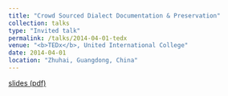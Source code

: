 ```yaml
---
title: "Crowd Sourced Dialect Documentation & Preservation"
collection: talks
type: "Invited talk"
permalink: /talks/2014-04-01-tedx
venue: "<b>TEDx</b>, United International College"
date: 2014-04-01
location: "Zhuhai, Guangdong, China"
---
```


[slides (pdf)](https://keyilan.github.io/files/tedx.pdf)
